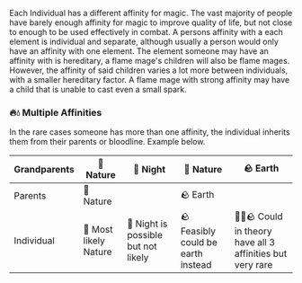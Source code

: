 Each Individual has a different affinity for magic. The vast majority of people have barely enough affinity for magic to improve quality of life, but not close to enough to be used effectively in combat. A persons affinity with a each element is individual and separate, although usually a person would only have an affinity with one element. The element someone may have an affinity with is hereditary, a flame mage's children will also be flame mages. However, the affinity of said children varies a lot more between individuals, with a smaller hereditary factor. A flame mage with strong affinity may have a child that is unable to cast even a small spark.

### 🔥💧 Multiple Affinities 
In the rare cases someone has more than one affinity, the individual inherits them from their parents or bloodline. Example below.

| Grandparents | 🌿 Nature             | 🌙 Night                            | 🌿 Nature                          | 🪨 Earth                                                   |
| ------------ | --------------------- | ----------------------------------- | ---------------------------------- | ---------------------------------------------------------- |
| Parents      | 🌿 Nature             |                                     | 🪨 Earth                           |                                                            |
| Individual   | 🌿 Most likely Nature | 🌙 Night is possible but not likely | 🪨 Feasibly could be earth instead | 🌿🌙🪨 Could in theory have all 3 affinities but very rare |

